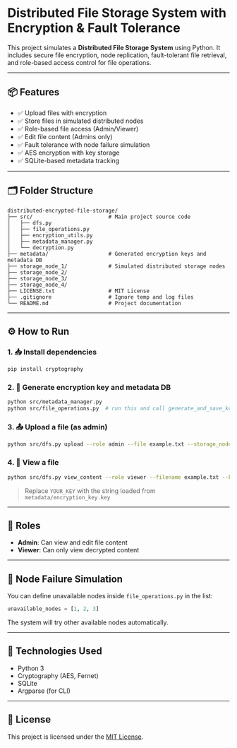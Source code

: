 # Distributed File Storage System with Encryption & Fault Tolerance

This project simulates a **Distributed File Storage System** using Python. It includes secure file encryption, node replication, fault-tolerant file retrieval, and role-based access control for file operations.

---

## 📦 Features

- ✅ Upload files with encryption
- ✅ Store files in simulated distributed nodes
- ✅ Role-based file access (Admin/Viewer)
- ✅ Edit file content (Admins only)
- ✅ Fault tolerance with node failure simulation
- ✅ AES encryption with key storage
- ✅ SQLite-based metadata tracking

---

## 🗂 Folder Structure

```
distributed-encrypted-file-storage/
├── src/                        # Main project source code
│   ├── dfs.py
│   ├── file_operations.py
│   ├── encryption_utils.py
│   ├── metadata_manager.py
│   └── decryption.py
├── metadata/                   # Generated encryption keys and metadata DB
├── storage_node_1/             # Simulated distributed storage nodes
├── storage_node_2/
├── storage_node_3/
├── storage_node_4/
├── LICENSE.txt                 # MIT License
├── .gitignore                  # Ignore temp and log files
└── README.md                   # Project documentation
```

---

## ⚙️ How to Run

### 1. 📥 Install dependencies
```bash
pip install cryptography
```

### 2. 🧠 Generate encryption key and metadata DB
```bash
python src/metadata_manager.py
python src/file_operations.py  # run this and call generate_and_save_key() if needed
```

### 3. 📤 Upload a file (as admin)
```bash
python src/dfs.py upload --role admin --file example.txt --storage_node 1
```

### 4. 👀 View a file
```bash
python src/dfs.py view_content --role viewer --filename example.txt --key YOUR_KEY
```

> Replace `YOUR_KEY` with the string loaded from `metadata/encryption_key.key`

---

## 👥 Roles

- **Admin**: Can view and edit file content
- **Viewer**: Can only view decrypted content

---

## 🧪 Node Failure Simulation

You can define unavailable nodes inside `file_operations.py` in the list:
```python
unavailable_nodes = [1, 2, 3]
```
The system will try other available nodes automatically.

---

## 🧰 Technologies Used

- Python 3
- Cryptography (AES, Fernet)
- SQLite
- Argparse (for CLI)

---

## 📄 License

This project is licensed under the [MIT License](LICENSE.txt).

